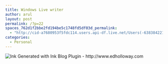 ```yaml
---
title: Windows Live writer
author: arul
layout: post
permalink: /?p=22
spaces_762d1f2bbe2fd194be5c1748fd5df03d_permalink:
  - "http://cid-a7680953f5fdc114.users.api-df.live.net/Users(-6383842215583694572)/Blogs('A7680953F5FDC114!113')/Entries('A7680953F5FDC114!493')?authkey=NzXxYOsM*PI%24"
categories:
  - Personal
---
```

<div id="msgcns!A7680953F5FDC114!493" class="bvMsg">
  <div style="display:inline;margin:0;padding:0;">
    <p>
      <img title="Ink Generated with Ink Blog Plugin - http://www.edholloway.com" src="http://tk2.storage.msn.com/x1pbglk-vqL4But6lZIO0ah_JgCl09UgqxkzpaxEpTzKeJrFksmDe8dMW4cjLKQEd79EciXaOytIlCL5yNNOr8OBK80rzS9_NBJrmAqBBUdzajBEyVRh7FTrUAHDrDLOwj4xiJEWOfYZXtMjUn4hw8d8_CPPuDUZxLC" />
    </p>
  </div>
</div>